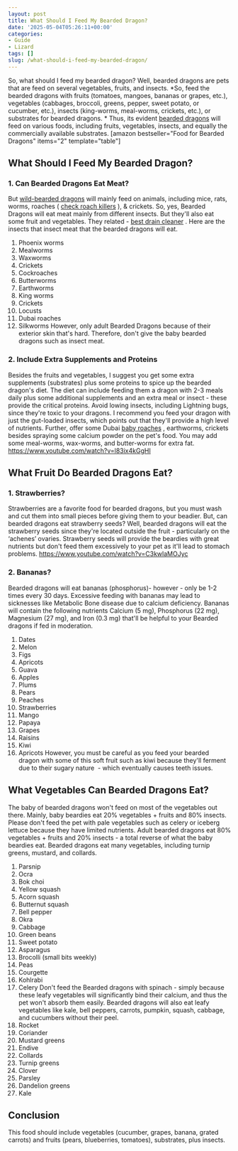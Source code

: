 ```yaml
---
layout: post
title: What Should I Feed My Bearded Dragon?
date: '2025-05-04T05:26:11+00:00'
categories:
- Guide
- Lizard
tags: []
slug: /what-should-i-feed-my-bearded-dragon/
---
```


So, what should I feed my bearded dragon? Well, bearded dragons are pets that are feed on several vegetables, fruits, and insects.
*So, feed the bearded dragons with fruits (tomatoes, mangoes, bananas or grapes, etc.), vegetables (cabbages, broccoli, greens, pepper, sweet potato, or cucumber, etc.), insects (king-worms, meal-worms, crickets, etc.), or substrates for bearded dragons. *
Thus, its evident
[bearded dragons](https://cvm.ncsu.edu/documents/caring-for-your-bearded-dragon/)
will feed on various foods, including fruits, vegetables, insects, and equally the commercially available substrates.
[amazon bestseller="Food for Bearded Dragons" items="2" template="table"]
## What Should I Feed My Bearded Dragon?
### 1. Can Bearded Dragons Eat Meat?
But
[wild-bearded dragons](https://www.nationalgeographic.com/animals/reptiles/group/bearded-dragon/)
will mainly feed on animals, including mice, rats, worms, roaches (
[check roach killers](https://pestpolicy.com/best-roach-killer-for-apartments/)
), & crickets. So, yes, Bearded Dragons will eat meat mainly from different insects.
But they'll also eat some fruit and vegetables. They related -
[best drain cleaner](https://pestpolicy.com/best-drain-cleaner//)
. Here are the insects that insect meat that the bearded dragons will eat.
1. Phoenix worms
2. Mealworms
3. Waxworms
4. Crickets
5. Cockroaches
6. Butterworms
7. Earthworms
8. King worms
9. Crickets
10. Locusts
11. Dubai roaches
12. Silkworms
However, only adult Bearded Dragons because of their exterior skin that's hard. Therefore, don't give the baby bearded dragons such as insect meat.
### 2. Include Extra Supplements and Proteins
Besides the fruits and vegetables, I suggest you get some extra supplements (substrates) plus some proteins to spice up the bearded dragon's diet.
The diet can include feeding them a dragon with 2-3 meals daily plus some additional supplements and an extra meal or insect - these provide the critical proteins. Avoid lowing insects, including Lightning bugs, since they're toxic to your dragons.
I recommend you feed your dragon with just the gut-loaded insects, which points out that they'll provide a high level of nutrients.
Further, offer some Dubai
[baby roaches](https://pestpolicy.com/what-do-baby-roaches-look-like//)
, earthworms, crickets besides spraying some calcium powder on the pet's food. You may add some meal-worms, wax-worms, and butter-worms for extra fat.
https://www.youtube.com/watch?v=l83ix4kGgHI
## What Fruit Do Bearded Dragons Eat?
### 1. Strawberries?
Strawberries are a favorite food for bearded dragons, but you must wash and cut them into small pieces before giving them to your beadier.
But, can bearded dragons eat strawberry seeds? Well, bearded dragons will eat the strawberry seeds since they're located outside the fruit - particularly on the ‘achenes’ ovaries.
Strawberry seeds will provide the beardies with great nutrients but don't feed them excessively to your pet as it'll lead to stomach problems.
https://www.youtube.com/watch?v=C3kwlaMOJyc
### 2. Bananas?
Bearded dragons will eat bananas (phosphorus)- however - only be 1-2 times every 30 days. Excessive feeding with bananas may lead to sicknesses like Metabolic Bone disease due to calcium deficiency.
Bananas will contain the following nutrients Calcium (5 mg), Phosphorus (22 mg), Magnesium (27 mg), and Iron (0.3 mg) that'll be helpful to your Bearded dragons if fed in moderation.
1. Dates
2. Melon
3. Figs
4. Apricots
5. Guava
6. Apples
7. Plums
8. Pears
9. Peaches
10. Strawberries
11. Mango
12. Papaya
13. Grapes
14. Raisins
15. Kiwi
16. Apricots
However, you must be careful as you feed your bearded dragon with some of this soft fruit such as kiwi because they'll ferment due to their sugary nature  - which eventually causes teeth issues.
## What Vegetables Can Bearded Dragons Eat?
The baby of bearded dragons won't feed on most of the vegetables out there. Mainly, baby beardies eat 20% vegetables + fruits and 80% insects.
Please don't feed the pet with pale vegetables such as celery or iceberg lettuce because they have limited nutrients.
Adult bearded dragons eat 80% vegetables + fruits and 20% insects - a total reverse of what the baby beardies eat. Bearded dragons eat many vegetables, including turnip greens, mustard, and collards.
1. Parsnip
2. Ocra
3. Bok choi
4. Yellow squash
5. Acorn squash
6. Butternut squash
7. Bell pepper
8. Okra
9. Cabbage
10. Green beans
11. Sweet potato
12. Asparagus
13. Brocolli (small bits weekly)
14. Peas
15. Courgette
16. Kohlrabi
17. Celery
Don't feed the Bearded dragons with spinach - simply because these leafy vegetables will significantly bind their calcium, and thus the pet won't absorb them easily.
Bearded dragons will also eat leafy vegetables like kale, bell peppers, carrots, pumpkin, squash, cabbage, and cucumbers without their peel.
1. Rocket
2. Coriander
3. Mustard greens
4. Endive
5. Collards
6. Turnip greens
7. Clover
8. Parsley
9. Dandelion greens
10. Kale
## Conclusion
This food should include vegetables (cucumber, grapes, banana, grated carrots) and fruits (pears, blueberries, tomatoes), substrates, plus insects.
